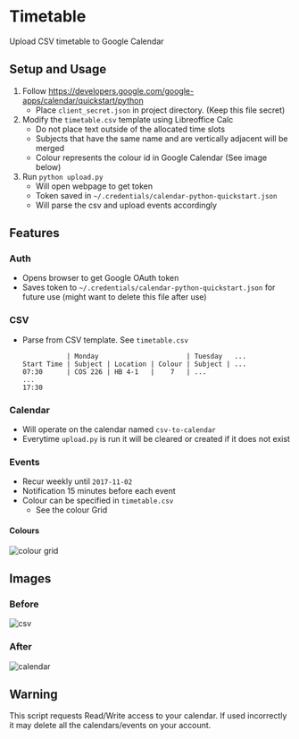 # Timetable
Upload CSV timetable to Google Calendar

## Setup and Usage
1. Follow https://developers.google.com/google-apps/calendar/quickstart/python
    - Place `client_secret.json` in project directory. (Keep this file secret)
2. Modify the `timetable.csv` template using Libreoffice Calc
    - Do not place text outside of the allocated time slots
    - Subjects that have the same name and are vertically adjacent will be merged
    - Colour represents the colour id in Google Calendar (See image below)
3. Run `python upload.py`
    - Will open webpage to get token
    - Token saved in `~/.credentials/calendar-python-quickstart.json`
    - Will parse the csv and upload events accordingly

## Features
### Auth
- Opens browser to get Google OAuth token
- Saves token to `~/.credentials/calendar-python-quickstart.json` for future use (might want to delete this file after use)

### CSV
- Parse from CSV template. See `timetable.csv`
    ```
               | Monday                      | Tuesday   ...
    Start Time | Subject | Location | Colour | Subject | ...
    07:30      | COS 226 | HB 4-1   |    7   | ...
    ...
    17:30
    ```

### Calendar
- Will operate on the calendar named `csv-to-calendar`
- Everytime `upload.py` is run it will be cleared or created if it does not exist

### Events
- Recur weekly until `2017-11-02`
- Notification 15 minutes before each event
- Colour can be specified in `timetable.csv`
    - See the colour Grid

#### Colours
![colour grid](https://eduardopereira.pt/wp-content/uploads/2012/06/google_calendar_api_event_color_chart.png)

## Images
### Before
![csv](https://imgur.com/IuOvv3pl.png)

### After
![calendar](https://imgur.com/sKkVJUDl.png)

## Warning
This script requests Read/Write access to your calendar. If used incorrectly it may delete all the calendars/events on your account.

